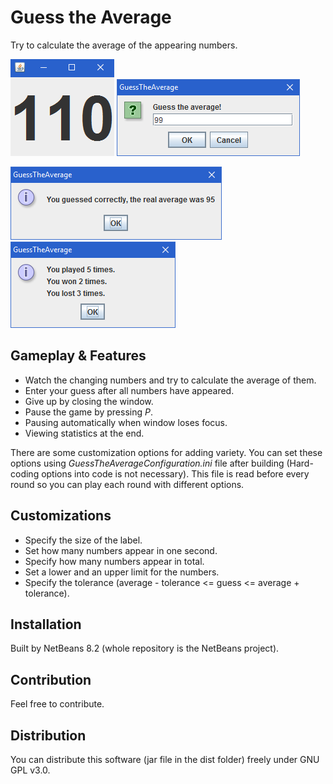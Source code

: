 # Guess the Average

Try to calculate the average of the appearing numbers.

![numbers](screenshots/numbers.gif) ![guess](screenshots/guess.bmp)

![result](screenshots/result.bmp) ![statistics](screenshots/statistics.bmp)

## Gameplay & Features

* Watch the changing numbers and try to calculate the average of them.
* Enter your guess after all numbers have appeared.
* Give up by closing the window.
* Pause the game by pressing _P_.
* Pausing automatically when window loses focus.
* Viewing statistics at the end.

There are some customization options for adding variety.
You can set these options using _GuessTheAverageConfiguration.ini_ file after building
(Hard-coding options into code is not necessary).
This file is read before every round so you can play each round with different options.

## Customizations

* Specify the size of the label.
* Set how many numbers appear in one second.
* Specify how many numbers appear in total.
* Set a lower and an upper limit for the numbers.
* Specify the tolerance (average - tolerance <= guess <= average + tolerance).

## Installation

Built by NetBeans 8.2 (whole repository is the NetBeans project).

## Contribution

Feel free to contribute.

## Distribution

You can distribute this software (jar file in the dist folder) freely under GNU GPL v3.0.